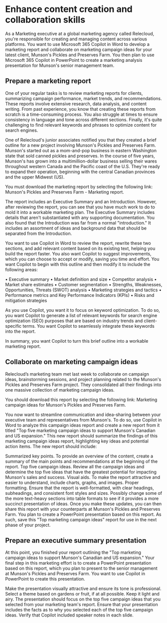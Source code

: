 # Enhance content creation and collaboration skills

As a Marketing executive at a global marketing agency called Relecloud, you're responsible for creating and managing content across various platforms. You want to use Microsoft 365 Copilot in Word to develop a marketing report and collaborate on marketing campaign ideas for your latest client, Munson's Pickles and Preserves Farm. You then plan to use Microsoft 365 Copilot in PowerPoint to create a marketing analysis presentation for Munson's senior management team.

## Prepare a marketing report

One of your regular tasks is to review marketing reports for clients, summarizing campaign performance, market trends, and recommendations. These reports involve extensive research, data analysis, and content writing. From past experience, you know that creating these reports from scratch is a time-consuming process. You also struggle at times to ensure consistency in language and tone across different sections. Finally, it's quite challenging to find relevant keywords and phrases to optimize content for search engines.

One of Relecloud's junior associates notified you that they created a brief outline for a new project involving Munson's Pickles and Preserves Farm. Munson's started out as a mom-and-pop business in eastern Washington state that sold canned pickles and preserves. In the course of five years, Munson's has grown into a multimillion-dollar business selling their wares throughout western Canada and the Pacific coast of the U.S. They're ready to expand their operation, beginning with the central Canadian provinces and the upper Midwest (US).

You must download the marketing report by selecting the following link: Munson's Pickles and Preserves Farm - Marketing report.

The report includes an Executive Summary and an Introduction. However, after reviewing the report, you can see that you have much work to do to mold it into a workable marketing plan. The Executive Summary includes details that aren't substantiated with any supporting documentation. You also found that the Introduction was far from a normal "introduction." It includes an assortment of ideas and background data that should be separated from the Introduction.

You want to use Copilot in Word to review the report, rewrite these two sections, and add relevant content based on its existing text, helping you build the report faster. You also want Copilot to suggest improvements, which you can choose to accept or modify, saving you time and effort. You want Copilot to begin with this outline and then modify it to include the following areas:

• Executive summary
• Market definition and size
• Competitor analysis
• Market share estimates
• Customer segmentation
• Strengths, Weaknesses, Opportunities, Threats (SWOT) analysis
• Marketing strategies and tactics
• Performance metrics and Key Performance Indicators (KPIs)
• Risks and mitigation strategies

As you use Copilot, you want it to focus on keyword optimization. To do so, you want Copilot to generate a list of relevant keywords for search engine optimization (SEO) purposes that are based on industry trends and client-specific terms. You want Copilot to seamlessly integrate these keywords into the report.

In summary, you want Copilot to turn this brief outline into a workable marketing report.

## Collaborate on marketing campaign ideas

Relecloud’s marketing team met last week to collaborate on campaign ideas, brainstorming sessions, and project planning related to the Munson's Pickles and Preserves Farm project. They consolidated all their findings into one massive collection of marketing campaign ideas.

You should download this report by selecting the following link: Marketing campaign ideas for Munson's Pickles and Preserves Farm.

You now want to streamline communication and idea-sharing between your executive team and representatives from Munson's. To do so, use Copilot in Word to analyze this campaign ideas report and create a new report from it titled "Top five marketing campaign ideas to support Munson's Canadian and US expansion." This new report should summarize the findings of this marketing campaign ideas report, highlighting key ideas and potential action items. The new report should include:

Summarized key points. To provide an overview of the content, create a summary of the main points and recommendations at the beginning of the report.
Top five campaign ideas. Review all the campaign ideas and determine the top five ideas that have the greatest potential for impacting Munson's sales and success.
Visual aids. To make the report attractive and easier to understand, include charts, graphs, and images.
Proper formatting. Ensure that the report is well-formatted, with clear headings, subheadings, and consistent font styles and sizes. Possibly change some of the more text-heavy sections into table formats to see if it provides a more succinct presentation of ideas.
Once you make these updates, you can then share this report with your counterparts at Munson's Pickles and Preserves Farm. You plan to create a PowerPoint presentation based on this report. As such, save this "Top marketing campaign ideas" report for use in the next phase of your project.

## Prepare an executive summary presentation

At this point, you finished your report outlining the "Top marketing campaign ideas to support Munson's Canadian and US expansion." Your final step in this marketing effort is to create a PowerPoint presentation based on this report, which you plan to present to the senior management at Munson's Pickles and Preserves Farm. You want to use Copilot in PowerPoint to create this presentation.

Make the presentation visually attractive and ensure its tone is professional. Select a theme based on gardens or fruit, if at all possible. Keep it light and airy. The presentation should focus on the top five campaign ideas that you selected from your marketing team's report. Ensure that your presentation includes the facts as to why you selected each of the top five campaign ideas. Verify that Copilot included speaker notes in each slide.
